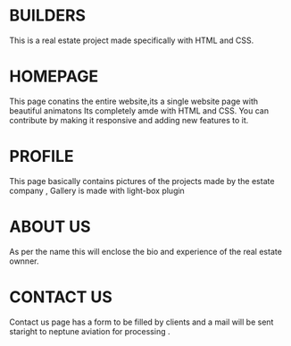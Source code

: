 # BUILDERS
This is a real estate project made specifically with HTML and CSS. 
# HOMEPAGE
This page conatins the entire website,its a single website page with beautiful animatons
Its completely amde with HTML and CSS. You can contribute by making it responsive
and adding new features to it.
# PROFILE
This page basically contains pictures of the projects made by the estate company ,
Gallery is made with light-box plugin
# ABOUT US
As per the name this will enclose the bio and experience of the real estate ownner.
# CONTACT US
Contact us page has a form to be filled by clients and a mail will be sent staright to neptune aviation
for processing .

